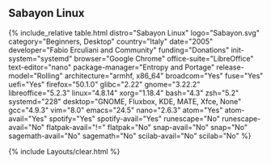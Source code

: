 ## Sabayon Linux
{% include_relative table.html distro="Sabayon Linux" logo="Sabayon.svg" category="Beginners, Desktop" country="Italy" date="2005" developer="Fabio Erculiani and Community" funding="Donations" init-system="systemd" browser="Google Chrome" office-suite="LibreOffice" text-editor="nano" package-manager="Entropy and Portage" release-model="Rolling" architecture="armhf, x86_64" broadcom="Yes" fuse="Yes" uefi="Yes" firefox="50.1.0" glibc="2.22" gnome="3.22.2" libreoffice="5.2.3" linux="4.8.14" xorg="1.18.4" bash="4.3" zsh="5.2" systemd="228" desktop="GNOME, Fluxbox, KDE, MATE, Xfce, None" gcc="4.9.3" vim="8.0" emacs="24.5" nano="2.6.3" atom="Yes" atom-avail="Yes" spotify="Yes" spotify-avail="Yes" runescape="No" runescape-avail="No" flatpak-avail="!=" flatpak="No" snap-avail="No" snap="No" sagemath-avail="No" sagemath="No" scilab-avail="No" scilab="No" %}

{% include Layouts/clear.html %}
